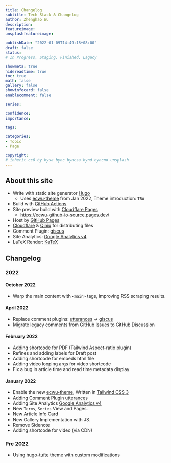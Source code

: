 ```yaml
---
title: Changelog
subtitle: Tech Stack & Changelog
author: Zhenghao Wu
description: 
featureimage: 
unsplashfeatureimage: 

publishDate: "2022-01-09T14:49:18+08:00"
draft: false
status: 
# In Progress, Staging, Finished, Lagacy

showmeta: true
hidereadtime: true
toc: true
math: false
gallery: false
showinfocard: false
enablecomment: false

series: 

confidence: 
importance: 

tags:

categories:
- Topic
- Page

copyright: 
# inherit cc0 by bysa bync byncsa bynd byncnd unsplash
---
```



## About this site
- Write with static site generator [Hugo](https://gohugo.io/)
    - Uses [ecwu-theme](https://github.com/ecwu/ecwu-theme) from Jan 2022, Theme introduction: `TBA`
- Build with [GitHub Actions](https://github.com/features/actions)
- Site preview build with [Cloudflare Pages](https://pages.cloudflare.com/)
    - https://ecwu-github-io-source.pages.dev/
- Host by [GitHub Pages](https://pages.github.com/)
- [Cloudflare](https://www.cloudflare.com/) & [Qiniu](https://www.qiniu.com/) for distributing files
- Comment Plugin: [giscus](https://github.com/giscus/giscus)
- Site Analytics: [Google Analytics v4](https://support.google.com/analytics/answer/10089681?hl=en)
- LaTeX Render: [KaTeX](https://katex.org)


## Changelog
### 2022

#### October 2022
- Warp the main content with `<main>` tags, improving RSS scraping results.

#### April 2022
- Replace comment plugins: [utterances](https://utteranc.es) -> [giscus](https://github.com/giscus/giscus)
- Migrate legacy comments from GitHub Issues to GitHub Discussion

#### February 2022
- Adding shortcode for PDF (Tailwind Aspect-ratio plugin)
- Refines and adding labels for Draft post 
- Adding shortcode for embeds html file
- Adding video looping args for video shortcode
- Fix a bug in article time and read time metadata display

#### January 2022
- Enable the new [ecwu-theme](https://github.com/ecwu/ecwu-theme), Written in [Tailwind CSS 3](https://tailwindcss.com/)
- Adding Comment Plugin [utterances](https://utteranc.es)
- Adding Site Analytics [Google Analytics v4](https://support.google.com/analytics/answer/10089681?hl=en)
- New `Terms`, `Series` View and Pages.
- New Article Info Card
- New Gallery Implementation with JS.
- Remove Sidenote
- Adding shortcode for video (via CDN)

### Pre 2022
- Using [hugo-tufte](https://github.com/shawnohare/hugo-tufte) theme with custom modifications